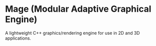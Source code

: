# Mage (Modular Adaptive Graphical Engine)
A lightweight C++ graphics/rendering engine for use in 2D and 3D applications.
